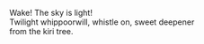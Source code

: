 Wake! The sky is light!    
Twilight whippoorwill, whistle on, sweet deepener    
from the kiri tree.    

